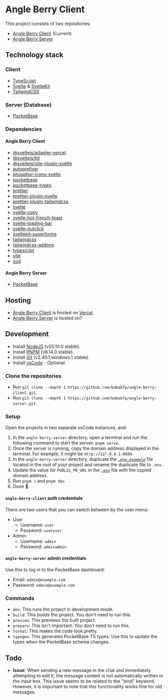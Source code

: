 # Angle Berry Client

This project consists of two repositories:

- [Angle Berry Client](https://github.com/babakfp/angle-berry-client) (Current)
- [Angle Berry Server](https://github.com/babakfp/angle-berry-server)

## Technology stack

### Client

- [TypeScript](https://typescriptlang.org)
- [Svelte](https://svelte.dev) & [SvelteKit](https://kit.svelte.dev)
- [TailwindCSS](https://tailwindcss.com)

### Server (Database)

- [PocketBase](https://pocketbase.io)

### Dependencies

#### Angle Berry Client

- [@sveltejs/adapter-vercel](https://npmjs.com/package/@sveltejs/adapter-vercel)
- [@sveltejs/kit](https://npmjs.com/package/@sveltejs/kit)
- [@sveltejs/vite-plugin-svelte](https://npmjs.com/package/@sveltejs/vite-plugin-svelte)
- [autoprefixer](https://npmjs.com/package/autoprefixer)
- [phosphor-icons-svelte](https://npmjs.com/package/phosphor-icons-svelte)
- [pocketbase](https://npmjs.com/package/pocketbase)
- [pocketbase-types](https://npmjs.com/package/pocketbase-types)
- [prettier](https://npmjs.com/package/prettier)
- [prettier-plugin-svelte](https://npmjs.com/package/prettier-plugin-svelte)
- [prettier-plugin-tailwindcss](https://npmjs.com/package/prettier-plugin-tailwindcss)
- [svelte](https://npmjs.com/package/svelte)
- [svelte-copy](https://npmjs.com/package/svelte-copy)
- [svelte-hot-french-toast](https://npmjs.com/package/svelte-hot-french-toast)
- [svelte-loading-bar](https://npmjs.com/package/svelte-loading-bar)
- [svelte-outclick](https://npmjs.com/package/svelte-outclick)
- [sveltekit-superforms](https://npmjs.com/package/sveltekit-superforms)
- [tailwindcss](https://npmjs.com/package/tailwindcss)
- [tailwindcss-addons](https://npmjs.com/package/tailwindcss-addons)
- [typescript](https://npmjs.com/package/typescript)
- [vite](https://npmjs.com/package/vite)
- [zod](https://npmjs.com/package/zod)

#### Angle Berry Server

- [PocketBase](https://pocketbase.io)

## Hosting

- [Angle Berry Client](https://github.com/babakfp/angle-berry-client) is hosted on [Vercel](https://vercel.com).
- [Angle Berry Server](https://github.com/babakfp/angle-berry-server) is hosted on?

## Development

- Install [NodeJS](https://nodejs.org) (v20.10.0 stable).
- Install [PNPM](https://pnpm.io/installation) (v8.14.0 stable).
- Install [Git](https://www.git-scm.com/downloads) (v2.40.1.windows.1 stable).
- Install [vsCode](https://code.visualstudio.com/download) - Optional.

### Clone the repositories

- Run `git clone --depth 1 https://github.com/babakfp/angle-berry-client.git`.
- Run `git clone --depth 1 https://github.com/babakfp/angle-berry-server.git`.

### Setup

Open the projects in two separate vsCode instances, and:

1. In the `angle-berry-server` directory, open a terminal and run the following command to start the server: `pnpm serve`.
2. Once the server is running, copy the domain address displayed in the terminal. For example, it might be `http://127.0.0.1:8090`.
3. In the `angle-berry-server` directory, duplicate the [`.env.example`](./.env.example) file located in the root of your project and rename the duplicate file to `.env`.
4. Update the value for `PUBLIC_PB_URL` in the [`.env`](./.env) file with the copied domain address.
5. Run `pnpm i` and `pnpm dev`.
6. Done 🎉.

#### `angle-berry-client` auth credentials

There are two users that you can switch between by the user menu:

- User
    - Username: `user`
    - Password: `useruser`
- Admin
    - Username: `admin`
    - Password: `adminadmin`

#### `angle-berry-server` admin credentials

Use this to log in to the PocketBase dashboard:

- Email: `admin@example.com`
- Password: `admin@example.com`

### Commands

- `dev`: This runs the project in development mode.
- `build`: This builds the project. You don't need to run this.
- `preview`: This previews the built project.
- `prepare`: This isn't important. You don't need to run this.
- `format`: This makes the code look pretty.
- `typegen`: This generates PocketBase TS types. Use this to update the types when the PocketBase schema changes.

## Todo

- **Issue**: When sending a new message in the chat and immediately attempting to edit it, the message content is not automatically written in the input box. This issue seems to be related to the "bind" keyword. However, it is important to note that this functionality works fine for old messages.
